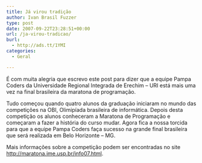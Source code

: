 ```yaml
---
title: Já virou tradição
author: Ivan Brasil Fuzzer
type: post
date: 2007-09-22T23:28:51+00:00
url: /ja-virou-tradicao/
burl:
  - http://ads.tt/1YMI
categories:
  - Geral

---
```

É com muita alegria que escrevo este post para dizer que a equipe Pampa Coders da Universidade Regional Integrada de Erechim &#8211; URI está mais uma vez na final brasileira da maratona de programação.

Tudo começou quando quatro alunos da graduação iniciaram no mundo das competições na OBI, Olimipíada brasileira de informática. Depois desta competição os alunos conheceram a Maratona de Programação e começaram a fazer a história do curso mudar. Agora fica a nossa torcida para que a equipe Pampa Coders faça sucesso na grande final brasileira que será realizada em Belo Horizonte &#8211; MG.

Mais informações sobre a competição podem ser encontradas no site <http://maratona.ime.usp.br/info07.html>.